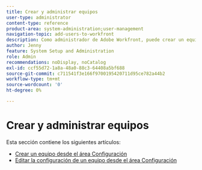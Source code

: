 ```yaml
---
title: Crear y administrar equipos
user-type: administrator
content-type: reference
product-area: system-administration;user-management
navigation-topic: add-users-to-workfront
description: Como administrador de Adobe Workfront, puede crear un equipo desde el área Configuración.
author: Jenny
feature: System Setup and Administration
role: Admin
recommendations: noDisplay, noCatalog
exl-id: ccf55d72-1a8a-48a0-88c3-64408a5bf688
source-git-commit: c711541f3e166f9700195420711d95ce782a44b2
workflow-type: tm+mt
source-wordcount: '0'
ht-degree: 0%

---
```


# Crear y administrar equipos

Esta sección contiene los siguientes artículos:

* [Crear un equipo desde el área Configuración](../../../administration-and-setup/add-users/create-and-manage-teams/create-a-team-from-setup.md)
* [Editar la configuración de un equipo desde el área Configuración](../../../administration-and-setup/add-users/create-and-manage-teams/edit-team-settings-from-setup.md)
